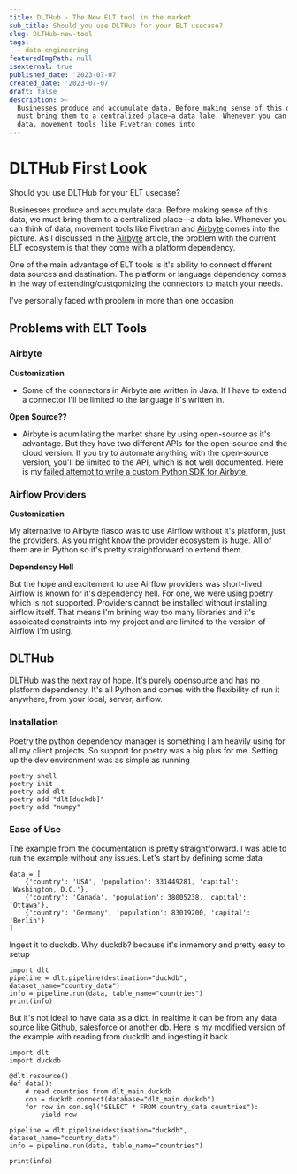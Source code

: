 ```yaml
---
title: DLTHub - The New ELT tool in the market
sub_title: Should you use DLTHub for your ELT usecase?
slug: DLTHub-new-tool
tags:
  - data-engineering
featuredImgPath: null
isexternal: true
published_date: '2023-07-07'
created_date: '2023-07-07'
draft: false
description: >-
  Businesses produce and accumulate data. Before making sense of this data, we
  must bring them to a centralized place—a data lake. Whenever you can think of
  data, movement tools like Fivetran comes into
---
```


# DLTHub First Look

Should you use DLTHub for your ELT usecase?

Businesses produce and accumulate data. Before making sense of this data, we must bring them to a centralized place—a data lake. Whenever you can think of data, movement tools like Fivetran and [Airbyte](data-engineering/airbyte-first-look.md) comes into the picture. As I discussed in the [Airbyte](data-engineering/airbyte-first-look.md) article, the problem with the current ELT ecosystem is that they come with a platform dependency.

One of the main advantage of ELT tools is it's ability to connect different data sources and destination. The platform or language dependency comes in the way of extending/custqomizing the connectors to match your needs.

I've personally faced with problem in more than one occasion

## Problems with ELT Tools

### Airbyte

**Customization**

* Some of the connectors in Airbyte are written in Java. If I have to extend a connector I'll be limited to the language it's written in.

**Open Source??**

* Airbyte is acumilating the market share by using open-source as it's advantage. But they have two different APIs for the open-source and the cloud version. If you try to automate anything with the open-source version, you'll be limited to the API, which is not well documented. Here is my [failed attempt to write a custom Python SDK for Airbyte.](https://github.com/bhavaniravi/airbyte-oss-api-sdk)

### Airflow Providers

**Customization**

My alternative to Airbyte fiasco was to use Airflow without it's platform, just the providers. As you might know the provider ecosystem is huge. All of them are in Python so it's pretty straightforward to extend them.

**Dependency Hell**

But the hope and excitement to use Airflow providers was short-lived. Airflow is known for it's dependency hell. For one, we were using poetry which is not supported. Providers cannot be installed without installing airflow itself. That means I'm brining way too many libraries and it's assoicated constraints into my project and are limited to the version of Airflow I'm using.

## DLTHub

DLTHub was the next ray of hope. It's purely opensource and has no platform dependency. It's all Python and comes with the flexibility of run it anywhere, from your local, server, airflow.

### Installation

Poetry the python dependency manager is something I am heavily using for all my client projects. So support for poetry was a big plus for me. Setting up the dev environment was as simple as running

```
poetry shell
poetry init
poetry add dlt
poetry add "dlt[duckdb]"
poetry add "numpy"
```

### Ease of Use

The example from the documentation is pretty straightforward. I was able to run the example without any issues. Let's start by defining some data

```
data = [
    {'country': 'USA', 'population': 331449281, 'capital': 'Washington, D.C.'},
    {'country': 'Canada', 'population': 38005238, 'capital': 'Ottawa'},
    {'country': 'Germany', 'population': 83019200, 'capital': 'Berlin'}
]
```

Ingest it to duckdb. Why duckdb? because it's inmemory and pretty easy to setup

```
import dlt
pipeline = dlt.pipeline(destination="duckdb", dataset_name="country_data")
info = pipeline.run(data, table_name="countries")
print(info)
```

But it's not ideal to have data as a dict, in realtime it can be from any data source like Github, salesforce or another db. Here is my modified version of the example with reading from duckdb and ingesting it back

```
import dlt
import duckdb

@dlt.resource()
def data():
    # read countries from dlt_main.duckdb
    con = duckdb.connect(database="dlt_main.duckdb")
    for row in con.sql("SELECT * FROM country_data.countries"):
        yield row

pipeline = dlt.pipeline(destination="duckdb", dataset_name="country_data")
info = pipeline.run(data, table_name="countries")

print(info)
```
